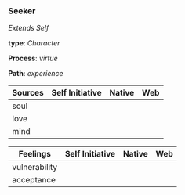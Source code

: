 ### Seeker
*Extends Self*

**type**: *Character*

**Process**: *virtue*

**Path**: *experience*

|Sources   |Self Initiative   |Native   |Web   |
|---|---|---|---|
|soul   |   |   |   |
|love   |   |   |   |
|mind   |   |   |   |

|Feelings   |Self Initiative   |Native   |Web   |
|---|---|---|---|
|vulnerability   |   |   |   |
|acceptance   |   |   |   |